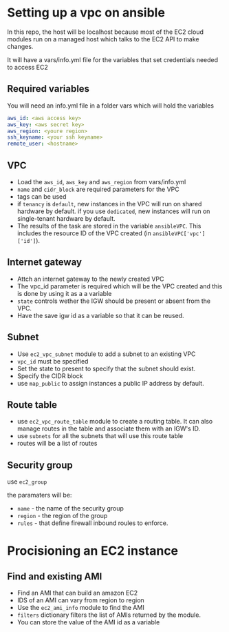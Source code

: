 # Setting up a vpc on ansible

In this repo, the host will be localhost because most of the EC2 cloud modules run on a managed host which talks to the EC2 API to make changes.

It will have a vars/info.yml file for the variables that set credentials needed to access EC2

## Required variables

You will need an info.yml file in a folder vars which will hold the variables

```YAML
aws_id: <aws access key>
aws_key: <aws secret key>
aws_region: <youre region>
ssh_keyname: <your ssh keyname>
remote_user: <hostname>
```

## VPC

- Load the `aws_id`, `aws_key` and `aws_region` from vars/info.yml
- `name` and `cidr_block` are required parameters for the VPC
- tags can be used
- if `tenancy` is `default`, new instances in the VPC will run on shared hardware by default. if you use `dedicated`, new instances will run on single-tenant hardware by default.
- The results of the task are stored in the variable `ansibleVPC`. This includes the resource ID of the VPC created (in `ansibleVPC['vpc']['id']`).

## Internet gateway

- Attch an internet gateway to the newly created VPC
- The vpc_id parameter is required which will be the VPC created and this is done by using it as a a variable
- `state` controls wether the IGW should be present or absent from the VPC.
- Have the save igw id as a variable so that it can be reused.

## Subnet

- Use `ec2_vpc_subnet` module to add a subnet to an existing VPC
- `vpc_id` must be specified
- Set the state to present to specify that the subnet should exist.
- Specify the CIDR block
- use `map_public` to assign instances a public IP address by default.

## Route table

- use `ec2_vpc_route_table` module to create a routing table. It can also manage routes in the table and associate them with an IGW's ID.
- use `subnets` for all the subnets that will use this route table
- routes will be a list of routes

## Security group

use `ec2_group`

the paramaters will be:
- `name` - the name of the security group
- `region` - the region of the group
- `rules` - that define firewall inbound roules to enforce.

# Procisioning an EC2 instance

## Find and existing AMI

- Find an AMI that can build an amazon EC2
- IDS of an AMI can vary from region to region
- Use the `ec2_ami_info` module to find the AMI
- `filters` dictionary filters the list of AMIs returned by the module.
- You can store the value of the AMI id as a variable
